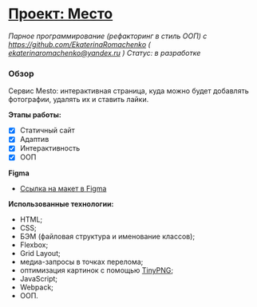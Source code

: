# [Проект: Место](https://nurmy-26.github.io/mesto-project/)
*Парное программирование (рефакторинг в стиль ООП) с https://github.com/EkaterinaRomachenko ( ekaterinaromachenko@yandex.ru )*
*Статус: в разработке*

### Обзор

Cервис Mesto: интерактивная страница, куда можно будет добавлять фотографии, удалять их и ставить лайки.

**Этапы работы:**
- [x] Статичный сайт
- [x] Адаптив
- [x] Интерактивность
- [x] ООП

**Figma**

* [Ссылка на макет в Figma](https://www.figma.com/file/2cn9N9jSkmxD84oJik7xL7/JavaScript.-Sprint-4?node-id=0%3A1)

**Использованные технологии:**

* HTML;
* CSS;
* БЭМ (файловая структура и именование классов);
* Flexbox;
* Grid Layout;
* медиа-запросы в точках перелома;
* оптимизация картинок с помощью [TinyPNG](https://tinypng.com/);
* JavaScript;
* Webpack;
* ООП.
